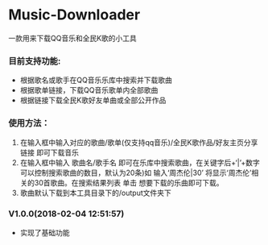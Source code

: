 # Music-Downloader
一款用来下载QQ音乐和全民K歌的小工具
   
### 目前支持功能:
    
* 根据歌名或歌手在QQ音乐乐库中搜索并下载歌曲
* 根据歌单链接，下载QQ音乐歌单内全部歌曲
* 根据链接下载全民K歌好友单曲或全部公开作品

### 使用方法：
1. 在输入框中输入对应的歌曲/歌单(仅支持qq音乐)/全民K歌作品/好友主页分享链接 即可下载音乐
2. 在输入框中输入 歌曲名/歌手名 即可在乐库中搜索歌曲，在关键字后+‘|’+数字 可以控制搜索歌曲的数目，默认为20条)如 输入‘周杰伦|30’ 将显示‘周杰伦’相关的30首歌曲。在搜索结果列表 单击 想要下载的乐曲即可下载。
3. 歌曲默认下载到本工具目录下的/output文件夹下
### V1.0.0(2018-02-04 12:51:57)
* 实现了基础功能
